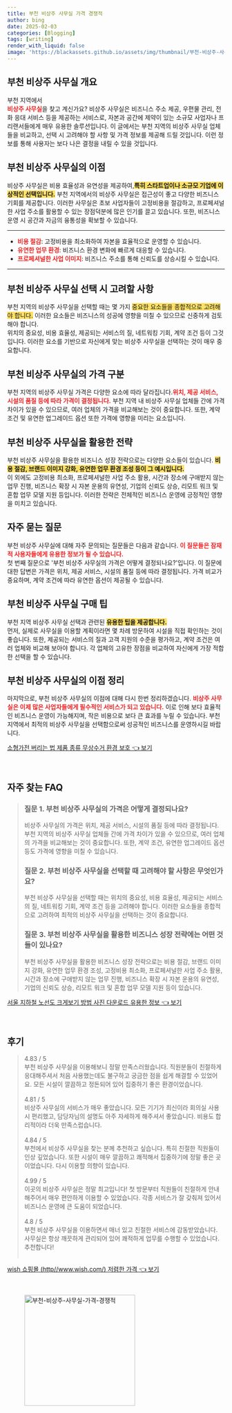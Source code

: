 ```yaml
---
title: 부천 비상주 사무실 가격 경쟁적
author: bing
date: 2025-02-03
categories: [Blogging]
tags: [writing]
render_with_liquid: false
image: 'https://blackassets.github.io/assets/img/thumbnail/부천-비상주-사무실-가격-경쟁적.webp'
---
```



<h2 id='부천 비상주 사무실 개요'>부천 비상주 사무실 개요</h2>

<p>부천 지역에서<br><b><span style="color: #ee2323;">비상주 사무실</span></b>을 찾고 계신가요? 비상주 사무실은 비즈니스 주소 제공, 우편물 관리, 전화 응대 서비스 등을 제공하는 서비스로, 자본과 공간에 제약이 있는 소규모 사업자나 프리랜서들에게 매우 유용한 솔루션입니다. 이 글에서는 부천 지역의 비상주 사무실 업체들을 비교하고, 선택 시 고려해야 할 사항 및 가격 정보를 제공해 드릴 것입니다. 이런 정보를 통해 사용자는 보다 나은 결정을 내릴 수 있을 것입니다.</p>

<h2 id='부천 비상주 사무실의 이점'>부천 비상주 사무실의 이점</h2>

<p>비상주 사무실은 비용 효율성과 유연성을 제공하여,<b><span style="background-color: #ffe066;">특히 스타트업이나 소규모 기업에 이상적인 선택입니다.</span></b> 부천 지역에서의 비상주 사무실은 접근성이 좋고 다양한 비즈니스 기회를 제공합니다. 이러한 사무실은 초보 사업자들이 고정비용을 절감하고, 프로페셔널한 사업 주소를 활용할 수 있는 장점덕분에 많은 인기를 끌고 있습니다. 또한, 비즈니스 운영 시 공간과 자금의 융통성을 확보할 수 있습니다.</p>

<hr />

<ul>
    <li><b><span style="color: #ee2323;">비용 절감</span></b>: 고정비용을 최소화하여 자본을 효율적으로 운영할 수 있습니다.</li>
    <li><b><span style="color: #ee2323;">유연한 업무 환경</span></b>: 비즈니스 환경 변화에 빠르게 대응할 수 있습니다.</li>
    <li><b><span style="color: #ee2323;">프로페셔널한 사업 이미지</span></b>: 비즈니스 주소를 통해 신뢰도를 상승시킬 수 있습니다.</li>
</ul>

<hr />

<h2 id='부천 비상주 사무실 선택 시 고려할 사항'>부천 비상주 사무실 선택 시 고려할 사항</h2>

<p>부천 지역의 비상주 사무실을 선택할 때는 몇 가지 </b><span style="background-color: #ffe066;">중요한 요소들을 종합적으로 고려해야 합니다.</span></b> 이러한 요소들은 비즈니스의 성공에 영향을 미칠 수 있으므로 신중하게 검토해야 합니다.<br>위치의 중요성, 비용 효율성, 제공되는 서비스의 질, 네트워킹 기회, 계약 조건 등이 그것입니다. 이러한 요소를 기반으로 자신에게 맞는 비상주 사무실을 선택하는 것이 매우 중요합니다.</p>

<h2 id='부천 비상주 사무실의 가격 구분'>부천 비상주 사무실의 가격 구분</h2>

<p>부천 지역의 비상주 사무실 가격은 다양한 요소에 따라 달라집니다.<b><span style="color: #ee2323;">위치, 제공 서비스, 시설의 품질 등에 따라 가격이 결정됩니다.</span></b> 부천 지역 내 비상주 사무실 업체들 간에 가격 차이가 있을 수 있으므로, 여러 업체의 가격을 비교해보는 것이 중요합니다. 또한, 계약 조건 및 유연한 업그레이드 옵션 또한 가격에 영향을 미리는 요소입니다.</p>

<h2 id='부천 비상주 사무실을 활용한 전략'>부천 비상주 사무실을 활용한 전략</h2>

<p>부천 비상주 사무실을 활용한 비즈니스 성장 전략으로는 다양한 요소들이 있습니다. <b><span style="background-color: #ffe066;">비용 절감, 브랜드 이미지 강화, 유연한 업무 환경 조성 등이 그 예시입니다.</span></b><br>이 외에도 고정비용 최소화, 프로페셔널한 사업 주소 활용, 시간과 장소에 구애받지 않는 업무 진행, 비즈니스 확장 시 자본 운용의 유연성, 기업의 신뢰도 상승, 리모트 워크 및 혼합 업무 모델 지원 등입니다. 이러한 전략은 전체적인 비즈니스 운영에 긍정적인 영향을 미치고 있습니다.</p>

<h2 id='자주 묻는 질문'>자주 묻는 질문</h2>

<p>부천 비상주 사무실에 대해 자주 문의되는 질문들은 다음과 같습니다. <b><span style="color: #ee2323;">이 질문들은 잠재적 사용자들에게 유용한 정보가 될 수 있습니다.</span></b><br>첫 번째 질문으로 '부천 비상주 사무실의 가격은 어떻게 결정되나요?'입니다. 이 질문에 대한 답변은 가격은 위치, 제공 서비스, 시설의 품질 등에 따라 결정됩니다. 가격 비교가 중요하며, 계약 조건에 따라 유연한 옵션이 제공될 수 있습니다.</p>

<h2 id='부천 비상주 사무실 구매 팁'>부천 비상주 사무실 구매 팁</h2>

<p>부천 지역 비상주 사무실 선택과 관련된 <b><span style="background-color: #ffe066;">유용한 팁을 제공합니다.</span></b><br>먼저, 실제로 사무실을 이용할 계획이라면 몇 차례 방문하여 시설을 직접 확인하는 것이 좋습니다. 또한, 제공되는 서비스의 질과 고객 지원의 수준을 평가하고, 계약 조건은 여러 업체와 비교해 보아야 합니다. 각 업체의 고유한 장점을 비교하여 자신에게 가장 적합한 선택을 할 수 있습니다.</p>

<h2 id='부천 비상주 사무실의 이점 정리'>부천 비상주 사무실의 이점 정리</h2>

<p>마지막으로, 부천 비상주 사무실의 이점에 대해 다시 한번 정리하겠습니다. <b><span style="color: #ee2323;">비상주 사무실은 이제 많은 사업자들에게 필수적인 서비스가 되고 있습니다.</span></b> 이로 인해 보다 효율적인 비즈니스 운영이 가능해지며, 작은 비용으로 보다 큰 효과를 누릴 수 있습니다. 부천 지역에서 최적의 비상주 사무실을 선택함으로써 성공적인 비즈니스를 운영하시길 바랍니다.</p>


<p><a class="click-button" title="소형가전 버리는 법 제품 종류 무상수거 환경 보호" href="https://blackassets.github.io/posts/%EC%86%8C%ED%98%95%EA%B0%80%EC%A0%84-%EB%B2%84%EB%A6%AC%EB%8A%94-%EB%B2%95-%EC%A0%9C%ED%92%88-%EC%A2%85%EB%A5%98-%EB%AC%B4%EC%83%81%EC%88%98%EA%B1%B0-%ED%99%98%EA%B2%BD-%EB%B3%B4%ED%98%B8/" rel="dofollow">소형가전 버리는 법 제품 종류 무상수거 환경 보호 👈 보기</a></p><br>
<h2 id='자주_찾는_FAQ'>자주 찾는 FAQ</h2>
<div itemscope="" itemtype="https://schema.org/FAQPage"> 
<blockquote> 
<div itemscope="" itemprop="mainEntity" itemtype="https://schema.org/Question"> 
<h3 itemprop="name">질문 1. 부천 비상주 사무실의 가격은 어떻게 결정되나요?</h3> 
<div itemscope="" itemprop="acceptedAnswer" itemtype="https://schema.org/Answer"> 
<span itemprop="text"> 
<p>비상주 사무실의 가격은 위치, 제공 서비스, 시설의 품질 등에 따라 결정됩니다. 부천 지역의 비상주 사무실 업체들 간에 가격 차이가 있을 수 있으므로, 여러 업체의 가격을 비교해보는 것이 중요합니다. 또한, 계약 조건, 유연한 업그레이드 옵션 등도 가격에 영향을 미칠 수 있습니다.</p> 
</span> 
</div> 
</div> 

<div itemscope="" itemprop="mainEntity" itemtype="https://schema.org/Question"> 
<h3 itemprop="name">질문 2. 부천 비상주 사무실을 선택할 때 고려해야 할 사항은 무엇인가요?</h3> 
<div itemscope="" itemprop="acceptedAnswer" itemtype="https://schema.org/Answer"> 
<span itemprop="text"> 
<p>부천 비상주 사무실을 선택할 때는 위치의 중요성, 비용 효율성, 제공되는 서비스의 질, 네트워킹 기회, 계약 조건 등을 고려해야 합니다. 이러한 요소들을 종합적으로 고려하여 최적의 비상주 사무실을 선택하는 것이 중요합니다.</p> 
</span> 
</div> 
</div> 

<div itemscope="" itemprop="mainEntity" itemtype="https://schema.org/Question"> 
<h3 itemprop="name">질문 3. 부천 비상주 사무실을 활용한 비즈니스 성장 전략에는 어떤 것들이 있나요?</h3> 
<div itemscope="" itemprop="acceptedAnswer" itemtype="https://schema.org/Answer"> 
<span itemprop="text"> 
<p>부천 비상주 사무실을 활용한 비즈니스 성장 전략으로는 비용 절감, 브랜드 이미지 강화, 유연한 업무 환경 조성, 고정비용 최소화, 프로페셔널한 사업 주소 활용, 시간과 장소에 구애받지 않는 업무 진행, 비즈니스 확장 시 자본 운용의 유연성, 기업의 신뢰도 상승, 리모트 워크 및 혼합 업무 모델 지원 등이 있습니다.</p> 
</span> 
</div> 
</div> 
</blockquote> 
</div>
<p><a class="click-button" title="서울 지하철 노선도 크게보기 방법 사진 다운로드 유용한 정보" href="https://blackassets.github.io/posts/%EC%84%9C%EC%9A%B8-%EC%A7%80%ED%95%98%EC%B2%A0-%EB%85%B8%EC%84%A0%EB%8F%84-%ED%81%AC%EA%B2%8C%EB%B3%B4%EA%B8%B0-%EB%B0%A9%EB%B2%95-%EC%82%AC%EC%A7%84-%EB%8B%A4%EC%9A%B4%EB%A1%9C%EB%93%9C-%EC%9C%A0%EC%9A%A9%ED%95%9C-%EC%A0%95%EB%B3%B4/" rel="dofollow">서울 지하철 노선도 크게보기 방법 사진 다운로드 유용한 정보 👈 보기</a></p><br>
<h2 id='후기'>후기</h2>
<div itemscope itemtype="https://schema.org/Product">
  <blockquote>
  <div itemprop="review" itemscope itemtype="https://schema.org/Review">
      <div itemprop="reviewRating" itemscope itemtype="https://schema.org/Rating"> <span itemprop="ratingValue">4.83</span> / <span itemprop="bestRating">5</span> </div>
      <span itemprop="reviewBody">부천 비상주 사무실을 이용해보니 정말 만족스러웠습니다. 직원분들이 친절하게 응대해주셔서 처음 사용했는데도 불구하고 궁금한 점을 쉽게 해결할 수 있었어요. 모든 시설이 깔끔하고 정돈되어 있어 집중하기 좋은 환경이었습니다.</span>
  </div>
  <br>
  <div itemprop="review" itemscope itemtype="https://schema.org/Review">
      <div itemprop="reviewRating" itemscope itemtype="https://schema.org/Rating"> <span itemprop="ratingValue">4.81</span> / <span itemprop="bestRating">5</span> </div>
      <span itemprop="reviewBody">비상주 사무실의 서비스가 매우 좋았습니다. 모든 기기가 최신이라 회의실 사용 시 편리했고, 담당자님의 설명도 아주 자세하게 해주셔서 좋았습니다. 비용도 합리적이라 더욱 만족스럽습니다.</span>
  </div>
  <br>
  <div itemprop="review" itemscope itemtype="https://schema.org/Review">
      <div itemprop="reviewRating" itemscope itemtype="https://schema.org/Rating"> <span itemprop="ratingValue">4.84</span> / <span itemprop="bestRating">5</span> </div>
      <span itemprop="reviewBody">부천에서 비상주 사무실을 찾는 분께 추천하고 싶습니다. 특히 친절한 직원들이 인상 깊었습니다. 또한 시설이 매우 깔끔하고 쾌적해서 집중하기에 정말 좋은 곳이었습니다. 다시 이용할 의향이 있습니다.</span>
  </div>
  <br>
  <div itemprop="review" itemscope itemtype="https://schema.org/Review">
      <div itemprop="reviewRating" itemscope itemtype="https://schema.org/Rating"> <span itemprop="ratingValue">4.99</span> / <span itemprop="bestRating">5</span> </div>
      <span itemprop="reviewBody">이곳의 비상주 사무실은 정말 최고입니다! 첫 방문부터 직원들이 친절하게 안내해주어서 매우 편안하게 이용할 수 있었습니다. 각종 서비스가 잘 갖춰져 있어서 비즈니스 운영에 큰 도움이 되었습니다.</span>
  </div>
  <br>
  <div itemprop="review" itemscope itemtype="https://schema.org/Review">
      <div itemprop="reviewRating" itemscope itemtype="https://schema.org/Rating"> <span itemprop="ratingValue">4.8</span> / <span itemprop="bestRating">5</span> </div>
      <span itemprop="reviewBody">부천 비상주 사무실을 이용하면서 매너 있고 친절한 서비스에 감동받았습니다. 사무실은 항상 깨끗하게 관리되어 있어 쾌적하게 업무를 수행할 수 있었습니다. 추천합니다!</span>
  </div>
  <br>
  </blockquote>
</div>
<p><a class="click-button" title="wish 쇼핑몰 (http//www.wish.com/) 저렴한 가격" href="https://blackassets.github.io/posts/wish-%EC%87%BC%ED%95%91%EB%AA%B0-(httpwww.wish.com)-%EC%A0%80%EB%A0%B4%ED%95%9C-%EA%B0%80%EA%B2%A9/" rel="dofollow">wish 쇼핑몰 (http//www.wish.com/) 저렴한 가격 👈 보기</a></p><br>
<figure class="image"><img src="https://blackassets.github.io/assets/img/thumbnail/부천-비상주-사무실-가격-경쟁적.webp" alt="부천-비상주-사무실-가격-경쟁적" width="256" height="256"></figure>